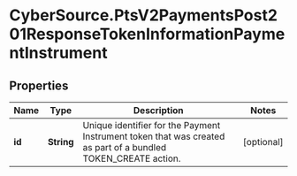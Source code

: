 # CyberSource.PtsV2PaymentsPost201ResponseTokenInformationPaymentInstrument

## Properties
Name | Type | Description | Notes
------------ | ------------- | ------------- | -------------
**id** | **String** | Unique identifier for the Payment Instrument token that was created as part of a bundled TOKEN_CREATE action.  | [optional] 


